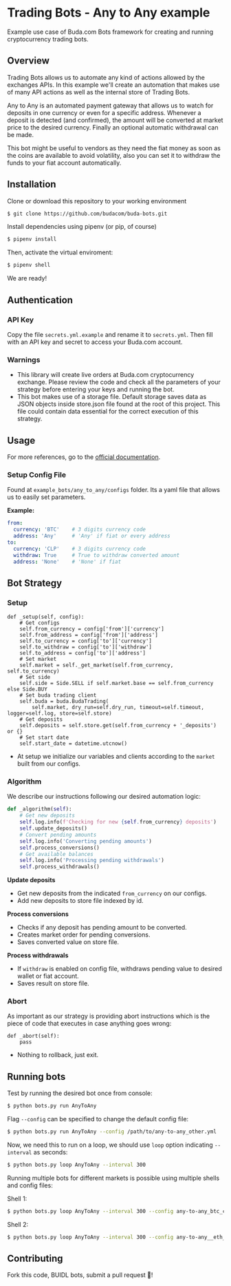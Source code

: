 # Trading Bots - Any to Any example

Example use case of Buda.com Bots framework for creating and running cryptocurrency trading bots.

## Overview

Trading Bots allows us to automate any kind of actions allowed by the exchanges APIs. In this example we'll create an automation that makes use of many API actions as well as the internal store of Trading Bots.

Any to Any is an automated payment gateway that allows us to watch for deposits in one currency or even for a specific address. Whenever a deposit is detected (and confirmed), the amount will be converted at market price to the desired currency. Finally an optional automatic withdrawal can be made.

This bot might be useful to vendors as they need the fiat money as soon as the coins are available to avoid volatility, also you can set it to withdraw the funds to your fiat account automatically.

## Installation

Clone or download this repository to your working environment
```bash
$ git clone https://github.com/budacom/buda-bots.git
```

Install dependencies using pipenv (or pip, of course)
```bash
$ pipenv install
```

Then, activate the virtual enviroment:
```bash
$ pipenv shell
```
We are ready!

## Authentication

### API Key

Copy the file `secrets.yml.example` and rename it to `secrets.yml`. Then fill with an API key and secret to access your Buda.com account.

### Warnings

- This library will create live orders at Buda.com cryptocurrency exchange. Please review the code and check all the parameters of your strategy before entering your keys and running the bot.
- This bot makes use of a storage file. Default storage saves data as JSON objects inside store.json file found at the root of this project. This file could contain data essential for the correct execution of this strategy.


## Usage

For more references, go to the [official documentation](https://github.com/budacom/trading-bots/blob/master/README.md).

### Setup Config File

Found at `example_bots/any_to_any/configs` folder. Its a yaml file that allows us to easily set parameters.

**Example:**
```yml
from:
  currency: 'BTC'    # 3 digits currency code
  address: 'Any'     # 'Any' if fiat or every address
to:
  currency: 'CLP'    # 3 digits currency code
  withdraw: True     # True to withdraw converted amount
  address: 'None'    # 'None' if fiat
```

## Bot Strategy



### Setup

```
def _setup(self, config):
    # Get configs
    self.from_currency = config['from']['currency']
    self.from_address = config['from']['address']
    self.to_currency = config['to']['currency']
    self.to_withdraw = config['to']['withdraw']
    self.to_address = config['to']['address']
    # Set market
    self.market = self._get_market(self.from_currency, self.to_currency)
    # Set side
    self.side = Side.SELL if self.market.base == self.from_currency else Side.BUY
    # Set buda trading client
    self.buda = buda.BudaTrading(
        self.market, dry_run=self.dry_run, timeout=self.timeout, logger=self.log, store=self.store)
    # Get deposits
    self.deposits = self.store.get(self.from_currency + '_deposits') or {}
    # Set start date
    self.start_date = datetime.utcnow()
```

- At setup we initialize our variables and clients according to the `market` built from our configs.

### Algorithm

We describe our instructions following our desired automation logic:

```python
def _algorithm(self):
    # Get new deposits
    self.log.info(f'Checking for new {self.from_currency} deposits')
    self.update_deposits()
    # Convert pending amounts
    self.log.info('Converting pending amounts')
    self.process_conversions()
    # Get available balances
    self.log.info('Processing pending withdrawals')
    self.process_withdrawals()
```


**Update deposits**

- Get new deposits from the indicated `from_currency` on our configs.
- Add new deposits to store file indexed by id.

**Process conversions**
- Checks if any deposit has pending amount to be converted.
- Creates market order for pending conversions.
- Saves converted value on store file.

**Process withdrawals**
- If `withdraw` is enabled on config file, withdraws pending value to desired wallet or fiat account.
- Saves result on store file.

### Abort

As important as our strategy is providing abort instructions which is the piece of code that executes in case anything goes wrong:

```
def _abort(self):
    pass
```
- Nothing to rollback, just exit.

## Running bots

Test by running the desired bot once from console:
```bash
$ python bots.py run AnyToAny
```

Flag `--config` can be specified to change the default config file:
```bash
$ python bots.py run AnyToAny --config /path/to/any-to-any_other.yml
```

Now, we need this to run on a loop, we should use `loop` option indicating `--interval` as seconds:
```bash
$ python bots.py loop AnyToAny --interval 300
```

Running multiple bots for different markets is possible using multiple shells and config files:

Shell 1:
```bash
$ python bots.py loop AnyToAny --interval 300 --config any-to-any_btc_clp.yml
```
Shell 2:
```bash
$ python bots.py loop AnyToAny --interval 300 --config any-to-any__eth_btc.yml
```


## Contributing

Fork this code, BUIDL bots, submit a pull request :muscle:!
